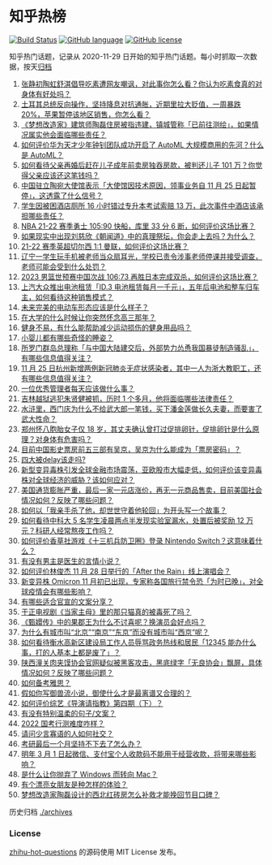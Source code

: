 # 知乎热榜
[![Build Status](https://github.com/ToWeLong/zhihu-hot-questions/workflows/CI/badge.svg)](https://github.com/ToWeLong/zhihu-hot-questions/actions)
[![GitHub language](https://img.shields.io/badge/language-golang-orange.svg)](https://golang.org/)
[![GitHub license](https://img.shields.io/github/license/ToWeLong/zhihu-hot-questions)](https://github.com/ToWeLong/zhihu-hot-questions/blob/main/LICENSE)

知乎热门话题，记录从 2020-11-29 日开始的知乎热门话题。每小时抓取一次数据，按天[归档](./archives)

<!-- BEGIN -->

1. [张静初陶虹舒淇倡导吃素遭网友嘲讽，对此事你怎么看？你认为吃素食真的对身体有好处吗？](https://www.zhihu.com/question/501911082)
1. [土耳其总统反向操作，坚持降息对抗通胀，近期里拉大贬值，一周暴跌 20%，苹果暂停该地区销售，你怎么看？](https://www.zhihu.com/question/501178367)
1. [《梦想改造家》建筑师陶磊住房被指违建，镇城管称「已前往测绘」，如果情况属实他会面临哪些责任？](https://www.zhihu.com/question/500878603)
1. [如何评价华为天才少年钟钊团队成功开启了 AutoML 大规模商用的先河？什么是 AutoML？](https://www.zhihu.com/question/501845921)
1. [如何看待父亲再婚后赶在儿子成年前卖房独吞房款，被判还儿子 101 万？你觉得父亲应该还这笔钱吗？](https://www.zhihu.com/question/501426349)
1. [中国驻立陶宛大使馆表示「大使馆因技术原因，领事业务自 11 月 25 日起暂停」，这透露了什么信号？](https://www.zhihu.com/question/501612815)
1. [学生因被困酒店厕所 16 小时错过专升本考试索赔 13 万，此次事件中酒店该承担哪些责任？](https://www.zhihu.com/question/500837857)
1. [NBA 21-22 赛季勇士 105:90 快船，库里 33 分 6 断，如何评价这场比赛？](https://www.zhihu.com/question/502316879)
1. [如果现实中出现刘慈欣《朝闻道》中的真理祭坛，你会走上去吗？为什么？](https://www.zhihu.com/question/270944748)
1. [21-22 赛季英超切尔西 1:1 曼联，如何评价这场比赛？](https://www.zhihu.com/question/502306655)
1. [辽宁一学生玩手机被老师当众扇耳光，学校已责令涉事老师停课并接受调查，老师可能会受到什么处罚？](https://www.zhihu.com/question/502276346)
1. [2023 男篮世预赛中国次战 106:73 再胜日本完成双杀，如何评价这场比赛？](https://www.zhihu.com/question/502174480)
1. [上汽大众推出电池租赁「ID.3 电池租赁每月一千元」，五年后电池和整车归车主，如何看待这种销售模式？](https://www.zhihu.com/question/501510921)
1. [未来完美的电动车形态应该是什么样子？](https://www.zhihu.com/question/502203046)
1. [在大学的什么时候让你突然怀念高三那年？](https://www.zhihu.com/question/460846707)
1. [健身不易，有什么能帮助减少运动损伤的健身用品吗？](https://www.zhihu.com/question/501972638)
1. [小婴儿都有哪些奇怪的睡姿？](https://www.zhihu.com/question/407373958)
1. [所罗门群岛总理称「与中国大陆建交后，外部势力怂恿我国暴徒制造骚乱」，有哪些信息值得关注？](https://www.zhihu.com/question/501811294)
1. [11 月 25 日杭州新增两例新冠肺炎无症状感染者，其中一人为浙大教职工，还有哪些信息值得关注？](https://www.zhihu.com/question/501588574)
1. [一位优秀管理者每天应该做什么事？](https://www.zhihu.com/question/303333052)
1. [吉林越狱逃犯朱贤健被抓，历时 1 个多月，他将面临哪些法律责任？](https://www.zhihu.com/question/502167457)
1. [水浒里，西门庆为什么不给武大郎一笔钱，买下潘金莲做长久夫妻，而要害了武大性命？](https://www.zhihu.com/question/492755627)
1. [郑州怀八胞胎女子仅 18 岁，其丈夫确认曾打过促排卵针，促排卵针是什么原理？对身体有危害吗？](https://www.zhihu.com/question/502126419)
1. [目前中国影史票房前五三部有吴京，吴京为什么能成为「票房密码」？](https://www.zhihu.com/question/501197748)
1. [四大被delay该走吗?](https://www.zhihu.com/question/344621505)
1. [新型变异毒株引发全球金融市场震荡，亚欧股市大幅走低，如何评价该变异毒株对全球经济的威胁？该如何应对？](https://www.zhihu.com/question/501930409)
1. [美国通货膨胀严重，最后一家一元店涨价，再无一元商品售卖，目前美国社会情况如何？反映了哪些问题？](https://www.zhihu.com/question/501457805)
1. [如何以「我亲手杀了他，却世世守着他轮回」为开头写一个故事？](https://www.zhihu.com/question/493667312)
1. [如何看待中科大 5 名学生凌晨两点半发现实验室漏水，处置后被奖励 12 万元？科研人经常熬夜工作吗？](https://www.zhihu.com/question/501465611)
1. [如何评价香草社游戏《十三机兵防卫圈》登录 Nintendo Switch？这意味着什么？](https://www.zhihu.com/question/502270782)
1. [有没有男主是医生的言情小说？](https://www.zhihu.com/question/370530816)
1. [如何评价林俊杰 11 月 28 日举行的「After the Rain」线上演唱会？](https://www.zhihu.com/question/502262206)
1. [新变异株 Omicron 11 月初已出现，专家称各国旅行禁令恐「为时已晚」，对全球疫情会有哪些影响？](https://www.zhihu.com/question/502042061)
1. [有哪些适合官宣的文案分享？](https://www.zhihu.com/question/479649851)
1. [于正电视剧《当家主母》里的那只猫真的被毒死了吗？](https://www.zhihu.com/question/501690881)
1. [《甄嬛传》中的果郡王为什么不讨喜呢？换演员会好点吗？](https://www.zhihu.com/question/499278485)
1. [为什么有城市叫“北京”“南京”“东京”而没有城市叫“西京”呢？](https://www.zhihu.com/question/39743292)
1. [如何看待衡水高新区建设局工作人员辱骂政务热线和居民「12345 能办什么事，打的人基本上都是废了」？](https://www.zhihu.com/question/501356830)
1. [陕西潼关肉夹馍协会官网疑似被黑客攻击，黑底绿字「无良协会」飘屏，具体情况如何？反映了哪些问题？](https://www.zhihu.com/question/501213997)
1. [如何备考雅思？](https://www.zhihu.com/question/26400817)
1. [假如你写御兽流小说，御使什么才是最离谱又合理的？](https://www.zhihu.com/question/497887574)
1. [如何评价综艺《导演请指教》第四期（下）？](https://www.zhihu.com/question/502053774)
1. [有没有特别温柔的句子/文案？](https://www.zhihu.com/question/439571782)
1. [2022 国考行测难度咋样？](https://www.zhihu.com/question/502127271)
1. [请问少言寡语的人如何社交？](https://www.zhihu.com/question/496226714)
1. [考研最后一个月坚持不下去了怎么办？](https://www.zhihu.com/question/500261092)
1. [明年 3 月 1 日起微信、支付宝个人收款码不能用于经营收款，将带来哪些影响？](https://www.zhihu.com/question/501704753)
1. [是什么让你抛弃了 Windows 而转向 Mac？](https://www.zhihu.com/question/20585523)
1. [有个漂亮女朋友是种怎样的体验？](https://www.zhihu.com/question/28997505)
1. [梦想改造家陶磊设计的西北红砖房怎么补救才能挽回节目口碑？](https://www.zhihu.com/question/501141628)

<!-- END -->

历史归档 [./archives](./archives)


### License
[zhihu-hot-questions](https://github.com/towelong/zhihu-hot-questions) 的源码使用 MIT License 发布。